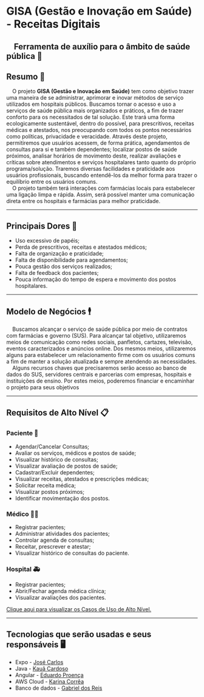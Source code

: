 # GISA (Gestão e Inovação em Saúde) - Receitas Digitais
&nbsp;&nbsp;&nbsp;&nbsp;Ferramenta de auxílio para o âmbito de saúde pública 🏥  
---
## Resumo 📝
&nbsp;&nbsp;&nbsp;&nbsp;O projeto **GISA (Gestão e Inovação em Saúde)** tem como objetivo trazer uma maneira de se administrar, aprimorar e inovar métodos de serviço utilizados em hospitais públicos. Buscamos tornar o acesso e uso a serviços de saúde pública mais organizados e práticos, a fim de trazer conforto para os necessitados de tal solução. Este trará uma forma ecologicamente sustentável, dentro do possível, para prescritivos, receitas médicas e atestados, nos preocupando com todos os pontos necessários como políticas, privacidade e veracidade. Através deste projeto, permitiremos que usuários acessem, de forma prática, agendamentos de consultas para si e também dependentes; localizar postos de saúde próximos, analisar horários de movimento deste, realizar avaliações e críticas sobre atendimentos e serviços hospitalares tanto quanto do próprio programa/solução. Traremos diversas facilidades e praticidade aos usuários profissionais, buscando entendê-los da melhor forma para trazer o equilíbrio entre os usuários comuns.  
&nbsp;&nbsp;&nbsp;&nbsp;O projeto também terá interações com farmácias locais para estabelecer uma ligação limpa e rápida. Assim, será possível manter uma comunicação direta entre os hospitais e farmácias para melhor praticidade.

---
## Principais Dores 🚩
* Uso excessivo de papéis;
* Perda de prescritivos, receitas e atestados médicos;
* Falta de organização e praticidade;
* Falta de disponibilidade para agendamentos;
* Pouca gestão dos serviços realizados;
* Falta de feedback dos pacientes;
* Pouca informação do tempo de espera e movimento dos postos hospitalares.
---
## Modelo de Negócios 🕴️
&nbsp;&nbsp;&nbsp;&nbsp;Buscamos alcançar o serviço de saúde pública por meio de contratos com farmácias e governo (SUS).  Para alcançar tal objetivo, utilizaremos meios de comunicação como redes sociais, panfletos, cartazes, televisão, eventos caracterizados e anúncios online. Dos mesmos meios, utilizaremos alguns para estabelecer um relacionamento firme com os usuários comuns a fim de manter a solução atualizada e sempre atendendo as necessidades.   
&nbsp;&nbsp;&nbsp;&nbsp;Alguns recursos chaves que precisaremos serão acesso ao banco de dados do SUS, servidores centrais e parcerias com empresas, hospitais e instituições de ensino. Por estes meios, poderemos financiar e encaminhar o projeto para seus objetivos

---
## Requisitos de Alto Nível 📋 

### Paciente 👤  
* Agendar/Cancelar Consultas;
* Avaliar os serviços, médicos e postos de saúde;
* Visualizar histórico de consultas;
* Visualizar avaliação de postos de saúde;
* Cadastrar/Excluir dependentes;
* Visualizar receitas, atestados e prescrições médicas;
* Solicitar receita médica;
* Visualizar postos próximos;
* Identificar movimentação dos postos.
  
### Médico 🧑‍⚕️
* Registrar pacientes;
* Administrar atividades dos pacientes;
* Controlar agenda de consultas;
* Receitar, prescrever e atestar;
* Visualizar histórico de consultas do paciente.
  
### Hospital 🚑
* Registrar pacientes;
* Abrir/Fechar agenda médica clínica;
* Visualizar avaliações dos pacientes.

[Clique aqui para visualizar os Casos de Uso de Alto Nível.](https://github.com/kauanzin222/GISA-Projeto/blob/main/doc/CasosUso.drawio.png)

---
## Tecnologias que serão usadas e seus responsáveis 🖥️
* Expo - <a href="https://github.com/JoseCBJ">José Carlos</a>
* Java - <a href="https://github.com/kauanzin222">Kauã Cardoso</a>
* Angular - <a href="https://github.com/belenuslugh">Eduardo Proença</a>
* AWS Cloud - <a href="https://github.com/kacrr">Karina Corrêa</a>
* Banco de dados - <a href="https://github.com/GabrielReis97">Gabriel dos Reis</a>
